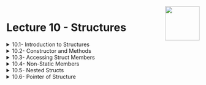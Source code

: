 <img align="right" width="90" height="90" src="https://github.com/cs-MohamedAyman/Computer-Science-Textbooks/blob/master/logos/cpp.jpg">

# Lecture 10 - Structures

<details>
	<summary>10.1- Introduction to Structures</summary>

</details>

<details>
	<summary>10.2- Constructor and Methods</summary>

</details>

<details>
	<summary>10.3- Accessing Struct Members</summary>

</details>

<details>
	<summary>10.4- Non-Static Members</summary>

</details>

<details>
	<summary>10.5- Nested Structs</summary>

</details>

<details>
	<summary>10.6- Pointer of Structure</summary>

</details>

